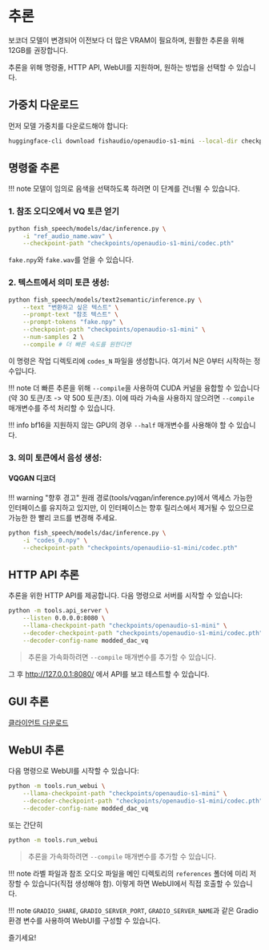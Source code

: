 # 추론

보코더 모델이 변경되어 이전보다 더 많은 VRAM이 필요하며, 원활한 추론을 위해 12GB를 권장합니다.

추론을 위해 명령줄, HTTP API, WebUI를 지원하며, 원하는 방법을 선택할 수 있습니다.

## 가중치 다운로드

먼저 모델 가중치를 다운로드해야 합니다:

```bash
huggingface-cli download fishaudio/openaudio-s1-mini --local-dir checkpoints/openaudio-s1-mini
```

## 명령줄 추론

!!! note
    모델이 임의로 음색을 선택하도록 하려면 이 단계를 건너뛸 수 있습니다.

### 1. 참조 오디오에서 VQ 토큰 얻기

```bash
python fish_speech/models/dac/inference.py \
    -i "ref_audio_name.wav" \
    --checkpoint-path "checkpoints/openaudio-s1-mini/codec.pth"
```

`fake.npy`와 `fake.wav`를 얻을 수 있습니다.

### 2. 텍스트에서 의미 토큰 생성:

```bash
python fish_speech/models/text2semantic/inference.py \
    --text "변환하고 싶은 텍스트" \
    --prompt-text "참조 텍스트" \
    --prompt-tokens "fake.npy" \
    --checkpoint-path "checkpoints/openaudio-s1-mini" \
    --num-samples 2 \
    --compile # 더 빠른 속도를 원한다면
```

이 명령은 작업 디렉토리에 `codes_N` 파일을 생성합니다. 여기서 N은 0부터 시작하는 정수입니다.

!!! note
    더 빠른 추론을 위해 `--compile`을 사용하여 CUDA 커널을 융합할 수 있습니다(약 30 토큰/초 -> 약 500 토큰/초).
    이에 따라 가속을 사용하지 않으려면 `--compile` 매개변수를 주석 처리할 수 있습니다.

!!! info
    bf16을 지원하지 않는 GPU의 경우 `--half` 매개변수를 사용해야 할 수 있습니다.

### 3. 의미 토큰에서 음성 생성:

#### VQGAN 디코더

!!! warning "향후 경고"
    원래 경로(tools/vqgan/inference.py)에서 액세스 가능한 인터페이스를 유지하고 있지만, 이 인터페이스는 향후 릴리스에서 제거될 수 있으므로 가능한 한 빨리 코드를 변경해 주세요.

```bash
python fish_speech/models/dac/inference.py \
    -i "codes_0.npy" \
    --checkpoint-path "checkpoints/openaudiio-s1-mini/codec.pth"
```

## HTTP API 추론

추론을 위한 HTTP API를 제공합니다. 다음 명령으로 서버를 시작할 수 있습니다:

```bash
python -m tools.api_server \
    --listen 0.0.0.0:8080 \
    --llama-checkpoint-path "checkpoints/openaudio-s1-mini" \
    --decoder-checkpoint-path "checkpoints/openaudio-s1-mini/codec.pth" \
    --decoder-config-name modded_dac_vq
```

> 추론을 가속화하려면 `--compile` 매개변수를 추가할 수 있습니다.

그 후 http://127.0.0.1:8080/ 에서 API를 보고 테스트할 수 있습니다.

## GUI 추론 
[클라이언트 다운로드](https://github.com/AnyaCoder/fish-speech-gui/releases)

## WebUI 추론

다음 명령으로 WebUI를 시작할 수 있습니다:

```bash
python -m tools.run_webui \
    --llama-checkpoint-path "checkpoints/openaudio-s1-mini" \
    --decoder-checkpoint-path "checkpoints/openaudio-s1-mini/codec.pth" \
    --decoder-config-name modded_dac_vq
```

또는 간단히

```bash
python -m tools.run_webui
```
> 추론을 가속화하려면 `--compile` 매개변수를 추가할 수 있습니다.

!!! note
    라벨 파일과 참조 오디오 파일을 메인 디렉토리의 `references` 폴더에 미리 저장할 수 있습니다(직접 생성해야 함). 이렇게 하면 WebUI에서 직접 호출할 수 있습니다.

!!! note
    `GRADIO_SHARE`, `GRADIO_SERVER_PORT`, `GRADIO_SERVER_NAME`과 같은 Gradio 환경 변수를 사용하여 WebUI를 구성할 수 있습니다.

즐기세요!
